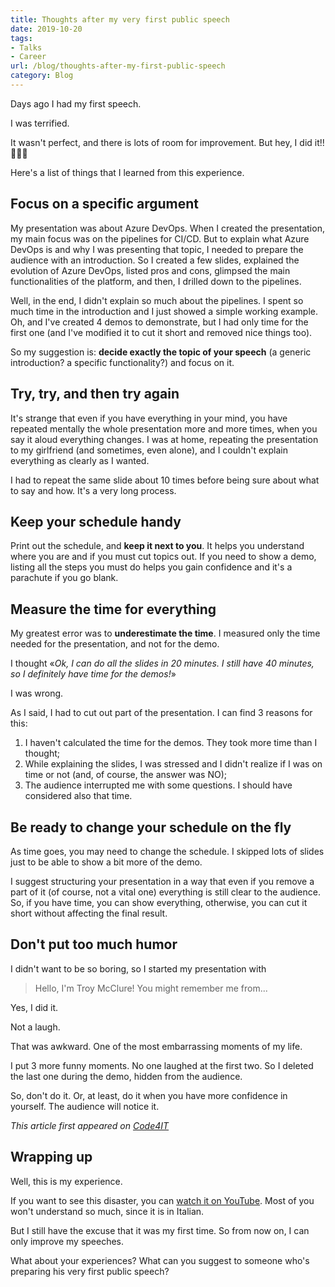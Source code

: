 ```yaml
---
title: Thoughts after my very first public speech
date: 2019-10-20
tags:
- Talks
- Career
url: /blog/thoughts-after-my-first-public-speech
category: Blog
---
```


Days ago I had my first speech.

I was terrified.

It wasn't perfect, and there is lots of room for improvement. But hey, I did it!! 🎉🎉🎉

Here's a list of things that I learned from this experience.

## Focus on a specific argument

My presentation was about Azure DevOps.
When I created the presentation, my main focus was on the pipelines for CI/CD. But to explain what Azure DevOps is and why I was presenting that topic, I needed to prepare the audience with an introduction.
So I created a few slides, explained the evolution of Azure DevOps, listed pros and cons, glimpsed the main functionalities of the platform, and then, I drilled down to the pipelines.

Well, in the end, I didn't explain so much about the pipelines. I spent so much time in the introduction and I just showed a simple working example. Oh, and I've created 4 demos to demonstrate, but I had only time for the first one (and I've modified it to cut it short and removed nice things too).

So my suggestion is: **decide exactly the topic of your speech** (a generic introduction? a specific functionality?) and focus on it.

## Try, try, and then try again

It's strange that even if you have everything in your mind, you have repeated mentally the whole presentation more and more times, when you say it aloud everything changes. I was at home, repeating the presentation to my girlfriend (and sometimes, even alone), and I couldn't explain everything as clearly as I wanted.

I had to repeat the same slide about 10 times before being sure about what to say and how. It's a very long process.

## Keep your schedule handy

Print out the schedule, and **keep it next to you**. It helps you understand where you are and if you must cut topics out.
If you need to show a demo, listing all the steps you must do helps you gain confidence and it's a parachute if you go blank.

## Measure the time for everything

My greatest error was to **underestimate the time**.
I measured only the time needed for the presentation, and not for the demo.

I thought «_Ok, I can do all the slides in 20 minutes. I still have 40 minutes, so I definitely have time for the demos!_»

I was wrong.

As I said, I had to cut out part of the presentation. I can find 3 reasons for this:

1. I haven't calculated the time for the demos. They took more time than I thought;
2. While explaining the slides, I was stressed and I didn't realize if I was on time or not (and, of course, the answer was NO);
3. The audience interrupted me with some questions. I should have considered also that time.

## Be ready to change your schedule on the fly

As time goes, you may need to change the schedule. I skipped lots of slides just to be able to show a bit more of the demo.

I suggest structuring your presentation in a way that even if you remove a part of it (of course, not a vital one) everything is still clear to the audience. So, if you have time, you can show everything, otherwise, you can cut it short without affecting the final result.

## Don't put too much humor

I didn't want to be so boring, so I started my presentation with

> Hello, I'm Troy McClure! You might remember me from...

Yes, I did it.

Not a laugh.

That was awkward. One of the most embarrassing moments of my life.

I put 3 more funny moments. No one laughed at the first two. So I deleted the last one during the demo, hidden from the audience.

So, don't do it. Or, at least, do it when you have more confidence in yourself. The audience will notice it.

_This article first appeared on [Code4IT](https://www.code4it.dev/)_

## Wrapping up

Well, this is my experience.

If you want to see this disaster, you can [watch it on YouTube](https://youtu.be/hSCwzEm4M1A "My presentation on YouTube"). Most of you won't understand so much, since it is in Italian.

But I still have the excuse that it was my first time. So from now on, I can only improve my speeches.

What about your experiences? What can you suggest to someone who's preparing his very first public speech?
